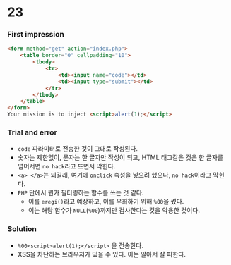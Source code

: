# 23

### First impression
```html
<form method="get" action="index.php">
    <table border="0" cellpadding="10">
        <tbody>
	        <tr>
		        <td><input name="code"></td>
			    <td><input type="submit"></td>
		    </tr>
        </tbody>
	</table>
</form>
Your mission is to inject <script>alert(1);</script> 
```

### Trial and error
* `code` 파라미터로 전송한 것이 그대로 작성된다.
* 숫자는 제한없이, 문자는 한 글자만 작성이 되고, HTML 태그같은 것은 한 글자를 넘어서면 `no hack`라고 뜨면서 막힌다.
* `<a> </a>`는 되길래, 여기에 `onclick` 속성을 넣으려 했으나, `no hack`이라고 막힌다.
* `PHP` 단에서 뭔가 필터링하는 함수를 쓰는 것 같다.
	* 이를 `eregi()`라고 예상하고, 이를 우회하기 위해 `%00`을 썼다.
	* 이는 해당 함수가 `NULL`(`%00`)까지만 검사한다는 것을 악용한 것이다.

### Solution
* `%00<script>alert(1);</script>` 을 전송한다.
* XSS을 차단하는 브라우저가 있을 수 있다. 이는 알아서 잘 피한다.